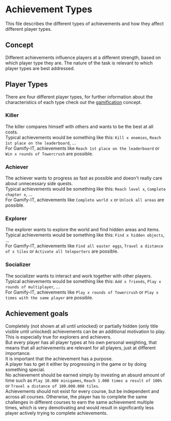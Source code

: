 # Achievement Types

This file describes the different types of achievements and how they affect different player types.

## Concept

Different achievements influence players at a different strength, based on which player type they are. The nature of the task is relevant to which player types are best addressed.

## Player Types

There are four different player types, for further information about the characteristics of each type check out the [gamification](../gamification/README.md) concept.

### Killer

The killer compares himself with others and wants to be the best at all costs.  
Typical achievements would be something like this: `Kill x enemies`, `Reach 1st place on the leaderboard`, ...  
For Gamify-IT, achievements like `Reach 1st place on the leaderboard` or `Win x rounds of Towercrush` are possible.

### Achiever

The achiever wants to progress as fast as possible and doesn't really care about unnecessary side quests.  
Typical achievements would be something like this: `Reach level x`, `Complete chapter x`, ...  
For Gamify-IT, achievements like `Complete world x` or `Unlock all areas` are possible.

### Explorer

The explorer wants to explore the world and find hidden areas and items.  
Typical achievements would be something like this: `Find x hidden objects`, ...  
For Gamify-IT, achievements like `Find all easter eggs`, `Travel a distance of x tiles` or `Activate all teleporters` are possible.

### Socializer

The socializer wants to interact and work together with other players.  
Typical achievements would be something like this: `Add x friends`, `Play x rounds of multiplayer`, ...  
For Gamify-IT, achievements like `Play x rounds of Towercrush` or `Play x times with the same player` are possible.

## Achievement goals

Completely (not shown at all until unlocked) or partially hidden (only title visible until unlocked) achievements can be an additional motivation to play. This is especially true for explorers and achievers.  
But every player has all player types at his own personal weighting, that means that all achievements are relevant for all players, just at different importance.  
It is important that the achievement has a purpose.  
A player has to get it either by progressing in the game or by doing something special.  
No achievement should be earned simply by investing an absurd amount of time such as `Play 10.000 minigames`, `Reach 1.000 times a result of 100%` or `Travel a distance of 100.000.000 tiles`.  
Achievements should not exist for every course, but be independent and across all courses. Otherwise, the player has to complete the same challenges in different courses to earn the same achievement multiple times, which is very demotivating and would result in significantly less player actively trying to complete achievements. 
